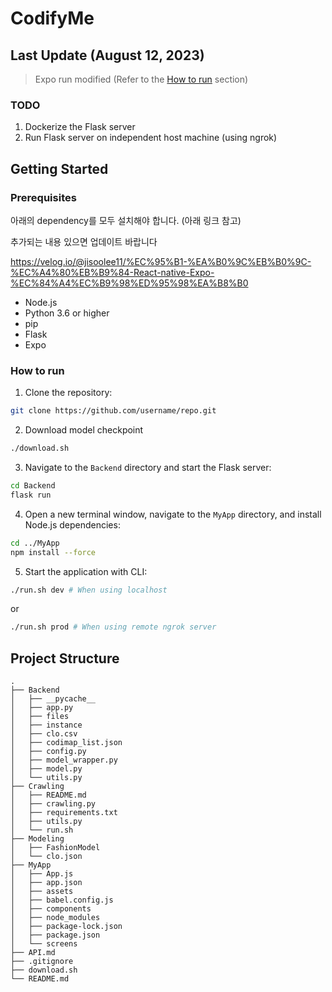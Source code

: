 # CodifyMe

## Last Update (August 12, 2023)
> Expo run modified (Refer to the [How to run](#how-to-run) section)
### TODO
1. Dockerize the Flask server
2. Run Flask server on independent host machine (using ngrok)
## Getting Started
### Prerequisites
아래의 dependency를 모두 설치해야 합니다. (아래 링크 참고)

추가되는 내용 있으면 업데이트 바랍니다

https://velog.io/@jisoolee11/%EC%95%B1-%EA%B0%9C%EB%B0%9C-%EC%A4%80%EB%B9%84-React-native-Expo-%EC%84%A4%EC%B9%98%ED%95%98%EA%B8%B0

- Node.js
- Python 3.6 or higher
- pip
- Flask
- Expo

### How to run
1. Clone the repository:

```sh
git clone https://github.com/username/repo.git
```

2. Download model checkpoint

```sh
./download.sh
```

3. Navigate to the `Backend` directory and start the Flask server:

```sh
cd Backend
flask run
```

4. Open a new terminal window, navigate to the `MyApp` directory, and install Node.js dependencies:

```sh
cd ../MyApp
npm install --force
```

5. Start the application with CLI:

```sh
./run.sh dev # When using localhost
```
or
```sh
./run.sh prod # When using remote ngrok server
```


## Project Structure

```
.
├── Backend
│   ├── __pycache__
│   ├── app.py
│   ├── files
│   ├── instance
│   ├── clo.csv
│   ├── codimap_list.json
│   ├── config.py
│   ├── model_wrapper.py
│   ├── model.py
│   └── utils.py
├── Crawling
│   ├── README.md
│   ├── crawling.py
│   ├── requirements.txt
│   ├── utils.py
│   └── run.sh
├── Modeling
│   ├── FashionModel
│   └── clo.json
├── MyApp
│   ├── App.js
│   ├── app.json
│   ├── assets
│   ├── babel.config.js
│   ├── components
│   ├── node_modules
│   ├── package-lock.json
│   ├── package.json
│   └── screens
├── API.md
├── .gitignore
├── download.sh
└── README.md

```


